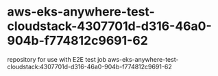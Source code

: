 # aws-eks-anywhere-test-cloudstack-4307701d-d316-46a0-904b-f774812c9691-62
repository for use with E2E test job aws-eks-anywhere-test-cloudstack:4307701d-d316-46a0-904b-f774812c9691-62

